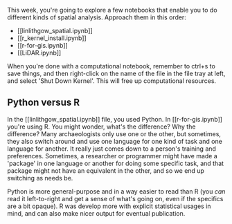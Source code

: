 This week, you're going to explore a few notebooks that enable you to do different kinds of spatial analysis. Approach them in this order:

- [[linlithgow_spatial.ipynb]]
- [[r_kernel_install.ipynb]]
- [[r-for-gis.ipynb]]
- [[LiDAR.ipynb]]

When you're done with a computational notebook, remember to ctrl+s to save things, and then right-click on the name of the file in the file tray at left, and select 'Shut Down Kernel'. This will free up computational resources.

## Python versus R

In the [[linlithgow_spatial.ipynb]] file, you used Python. In [[r-for-gis.ipynb]] you're using R. You might wonder, what's the difference? Why the difference? Many archaeologists only use one or the other, but sometimes, they also switch around and use one language for one kind of task and one language for another. It really just comes down to a person's training and preferences. Sometimes, a researcher or programmer might have made a 'package' in one language or another for doing some specific task, and that package might not have an equivalent in the other, and so we end up switching as needs be. 

Python is more general-purpose and in a way easier to read than R (you _can_ read it left-to-right and get a sense of what's going on, even if the specifics are a bit opaque). R was develop more with explicit statistical usages in mind, and can also make nicer output for eventual publication.